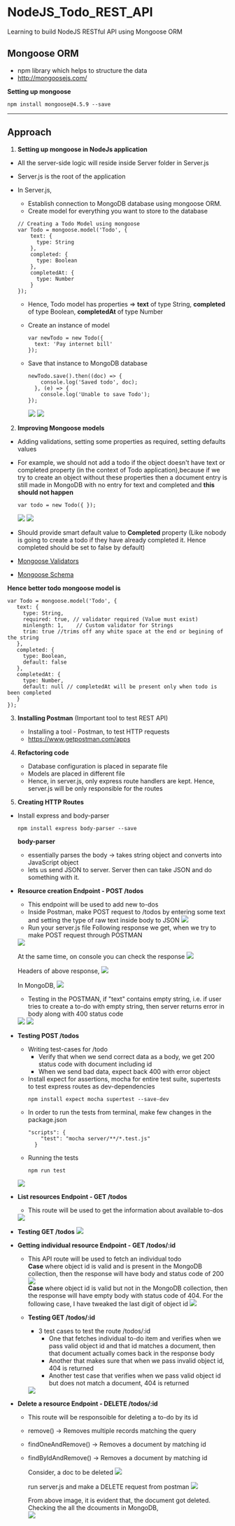 # NodeJS_Todo_REST_API
Learning to build NodeJS RESTful API using Mongoose ORM
<br>

## Mongoose ORM
- npm library which helps to structure the data
- http://mongoosejs.com/

**Setting up mongoose** <br>

```
npm install mongoose@4.5.9 --save
```

<hr>

## Approach

1. **Setting up mongoose in NodeJs application**

- All the server-side logic will reside inside Server folder in Server.js
- Server.js is the root of the application
- In Server.js, 
  - Establish connection to MongoDB database using mongoose ORM.
  - Create model for everything you want to store to the database
  
  ```
  // Creating a Todo Model using mongoose
  var Todo = mongoose.model('Todo', {
      text: {
        type: String
      },
      completed: {
        type: Boolean
      },
      completedAt: {
        type: Number
      }
  });
  ```
  - Hence, Todo model has properties => **text** of type String, **completed** of type Boolean, **completedAt** of type Number 
  - Create an instance of model
    ```
    var newTodo = new Todo({
      text: 'Pay internet bill'
    });
    ```
  - Save that instance to MongoDB database
    ```
    newTodo.save().then((doc) => {
        console.log('Saved todo', doc);
      }, (e) => {
        console.log('Unable to save Todo');
    });
    ```
 
     <img src = "https://github.com/patilankita79/NodeJS_Todo_REST_API/blob/master/Screenshots/1_SavingInstanceToDB_1.png">
     <img src = "https://github.com/patilankita79/NodeJS_Todo_REST_API/blob/master/Screenshots/2_SavingInstanceToDB_2.png" >
  
 2. **Improving Mongoose models**
   - Adding validations, setting some properties as required, setting defaults values
   - For example, 
     we should not add a todo if the object doesn't have text or completed property (in the context of Todo application),because if we try to create an object without these properties then a document entry is still made in MongoDB with no entry for text and completed and **this should not happen**
     
     ```
     var todo = new Todo({ });
     ```
     <img src = "https://github.com/patilankita79/NodeJS_Todo_REST_API/blob/master/Screenshots/4_ImprovingMongooseModel_2.png">
     <img src = "https://github.com/patilankita79/NodeJS_Todo_REST_API/blob/master/Screenshots/3_ImprovingMongooseModel_2.jpg" >
     
   - Should provide smart default value to **Completed** property (Like nobody is going to create a todo if they have already completed it. Hence completed should be set to false by default)
   
  - <a href = "http://mongoosejs.com/docs/validation.html">Mongoose Validators</a>
  - <a href = "http://mongoosejs.com/docs/guide.html">Mongoose Schema</a>
   
   **Hence better todo mongoose model is**
   
   ```
   var Todo = mongoose.model('Todo', {
      text: {
        type: String,
        required: true, // validator required (Value must exist)
        minlength: 1,    // Custom validator for Strings
        trim: true //trims off any white space at the end or begining of the string
      },
      completed: {
        type: Boolean,
        default: false
      },
      completedAt: {
        type: Number,
        default: null // completedAt will be present only when todo is been completed
      }
   });
   ```
   
 3. **Installing Postman** (Important tool to test REST API)
    
    - Installing a tool - Postman, to test HTTP requests 
    - https://www.getpostman.com/apps
    
 4. **Refactoring code**
    - Database configuration is placed in separate file
    - Models are placed in different file
    - Hence, in server.js, only express route handlers are kept. Hence, server.js will be only responsible for the routes
    
 5. **Creating HTTP Routes**
  
  - Install express and body-parser
  
    ```
    npm install express body-parser --save
    ```
    
    **body-parser**
    - essentially parses the body -> takes string object and converts into JavaScript object 
    - lets us send JSON to server. Server then can take JSON and do something with it.
    
  - **Resource creation Endpoint - POST /todos**
    - This endpoint will be used to add new to-dos
    - Inside Postman, make POST request to /todos by entering some text and setting the type of raw text inside body to JSON
      <img src = "https://github.com/patilankita79/NodeJS_Todo_REST_API/blob/master/Screenshots/5_Inked5_POST_1_LI.jpg">
    - Run your server.js file
    Following response we get, when we try to make POST request through POSTMAN
    <img src = "https://github.com/patilankita79/NodeJS_Todo_REST_API/blob/master/Screenshots/6_Inked6_POST_Response_2_LI.jpg">
    
    At the same time, on console you can check the response
    <img src = "https://github.com/patilankita79/NodeJS_Todo_REST_API/blob/master/Screenshots/5_POST_2.png">
    
    Headers of above response,
    <img src = "https://github.com/patilankita79/NodeJS_Todo_REST_API/blob/master/Screenshots/6_Inked_POST_headers.jpg">
    
    In MongoDB,
    <img src="https://github.com/patilankita79/NodeJS_Todo_REST_API/blob/master/Screenshots/7_POST_MongoDb_3.png">
   
    
    - Testing in the POSTMAN, if "text" contains empty string, i.e. if user tries to create a to-do with empty string, then server returns error in body along with 400 status code
     <img src = "https://github.com/patilankita79/NodeJS_Todo_REST_API/blob/master/Screenshots/InkedPOST_empty.jpg">
    <img src = "https://github.com/patilankita79/NodeJS_Todo_REST_API/blob/master/Screenshots/POST_emptystring.png">
    
    <br>
  - **Testing POST /todos**
    - Writing test-cases for /todo
      - Verify that when we send correct data as a body, we get 200 status code with document including id 
      - When we send bad data, expect back 400 with error object
    - Install expect for assertions, mocha for entire test suite, supertests to test express routes as dev-dependencies
      ```
      npm install expect mocha supertest --save-dev
      ```
    - In order to run the tests from terminal, make few changes in the package.json
      ```
      "scripts": {
          "test": "mocha server/**/*.test.js"
        }
      ```
    - Running the tests
      ```
      npm run test
      ```
     <img src = "https://github.com/patilankita79/NodeJS_Todo_REST_API/blob/master/Screenshots/testing_POST.png">
     
  - **List resources Endpoint - GET /todos**
    - This route will be used to get the information about available to-dos 
    <img src = "https://github.com/patilankita79/NodeJS_Todo_REST_API/blob/master/Screenshots/GET_POSTMAN.png">
    
  - **Testing GET /todos**
    <img src = "https://github.com/patilankita79/NodeJS_Todo_REST_API/blob/master/Screenshots/testing_GET.png">
    
  - **Getting individual resource Endpoint - GET /todos/:id**
    - This API route will be used to fetch an individual todo<br>
      **Case** where object id is valid and is present in the MongoDB collection, then the response will have body and status code of 200
      <img src = "https://github.com/patilankita79/NodeJS_Todo_REST_API/blob/master/Screenshots/getTodoWithID_1.jpg"><br>
      **Case** where object id is valid but not in the MongoDB collection, then the response will have empty body with status code of 404.
      For the following case, I have tweaked the last digit of object id
      <img src = "https://github.com/patilankita79/NodeJS_Todo_REST_API/blob/master/Screenshots/getTodoWithID_2.jpg">
      
    - **Testing GET /todos/:id**
        - 3 test cases to test the route /todos/:id
          - One that fetches individual to-do item and verifies when we pass valid object id and that id matches a document, then that document actually comes back in the response body
          - Another that makes sure that when we pass invalid object id, 404 is returned
          - Another test case that verifies when we pass valid object id but does not match a document, 404 is returned
          
        <img src = "https://github.com/patilankita79/NodeJS_Todo_REST_API/blob/master/Screenshots/testCaseGetTodoID.jpg">
     
   - **Delete a resource Endpoint - DELETE /todos/:id**
      - This route will be responsoible for deleting a to-do by its id
      - remove() -> Removes multiple records matching the query
      - findOneAndRemove() -> Removes a document by matching id
      - findByIdAndRemove() -> Removes a document by matching id
        
        Consider, a doc to be deleted
        <img src = "https://github.com/patilankita79/NodeJS_Todo_REST_API/blob/master/Screenshots/8_docTobedeleted%20(1).jpg">
        <br>
        
        run server.js and make a DELETE request from postman
        <img src = "https://github.com/patilankita79/NodeJS_Todo_REST_API/blob/master/Screenshots/8_docTobedeleted%20(2).jpg">
        
        From above image, it is evident that, the document got deleted.
        <br>
        Checking the all the dcouments in MongoDB, <br>
        <img src = "https://github.com/patilankita79/NodeJS_Todo_REST_API/blob/master/Screenshots/9_AfterDelete.png">
         
